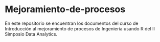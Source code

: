 # Mejoramiento-de-procesos
En este repositorio se encuentran los documentos del curso de Introducción al mejoramiento de procesos de Ingeniería usando R del II Simposio Data Analytics.
